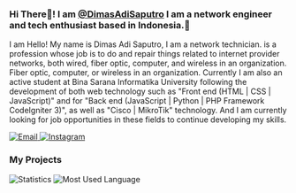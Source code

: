 
<!--
**DimasAdiSaputro/Dimasadisaputro** is a ✨ _special_ ✨ repository because its `README.md` (this file) appears on your GitHub profile.

Here are some ideas to get you started:

- 🔭 I’m currently working on ...
- 🌱 I’m currently learning ...
- 👯 I’m looking to collaborate on ...
- 🤔 I’m looking for help with ...
- 💬 Ask me about ...
- 📫 How to reach me: ...
- 😄 Pronouns: ...
- ⚡ Fun fact: ...
-->

### Hi There👋! <span>I am <a href="http://dimasadisaputro.github.io/">@DimasAdiSaputro<a> I am a network engineer and tech enthusiast based in Indonesia.</span>👋

<span>I am <a>
Hello! My name is Dimas Adi Saputro, I am a network technician. is a profession whose job is to do and repair things related to internet provider networks, both wired, fiber optic, computer, and wireless in an organization. Fiber optic, computer, or wireless in an organization.
    Currently I am also an active student at Bina Sarana Informatika University following the development of both web technology such as "Front end (HTML | CSS | JavaScript)" and for "Back end (JavaScript | Python | PHP Framework CodeIgniter 3)", as well as "Cisco | MikroTik" technology. And I am currently looking for job opportunities in these fields to continue developing my skills.
<a></span>

<p align="">
  
  <a href="mailto:dimasadisaputr0699@gmail.com" target="_blank">
  <img src="https://img.shields.io/badge/-Gmail-c14438?style=flat-square&logo=Gmail&logoColor=white" alt="Email">
  </a>

  <a href="https://www.instagram.com/dimas_saputra06/" target="_blank">
    <img src="https://img.shields.io/badge/-Instagram-e4405f?style=flat-square&logo=instagram&logoColor=white" alt="Instagram">
  </a>

</p>

### My Projects


![Statistics](https://github-readme-stats.vercel.app/api?username=DimasAdiSaputro&show_icons=true&theme=vue-dark)
![Most Used Language](https://github-readme-stats.vercel.app/api/top-langs/?username=DimasAdiSaputro&hide=batchfile&layout=compact&theme=vue-dark)
